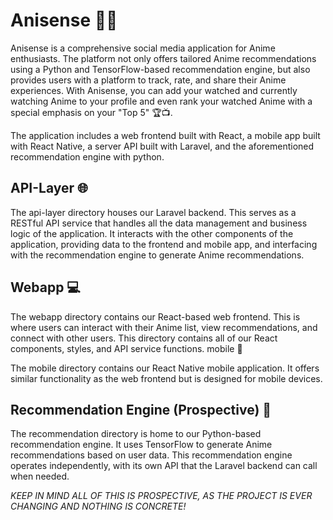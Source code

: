 # Anisense 🌸🍙

Anisense is a comprehensive social media application for Anime enthusiasts. The platform not only offers tailored Anime recommendations using a Python and TensorFlow-based recommendation engine, but also provides users with a platform to track, rate, and share their Anime experiences. With Anisense, you can add your watched and currently watching Anime to your profile and even rank your watched Anime with a special emphasis on your "Top 5" 🏆📺.

The application includes a web frontend built with React, a mobile app built with React Native, a server API built with Laravel, and the aforementioned recommendation engine with python.

## API-Layer 🌐

The api-layer directory houses our Laravel backend. This serves as a RESTful API service that handles all the data management and business logic of the application. It interacts with the other components of the application, providing data to the frontend and mobile app, and interfacing with the recommendation engine to generate Anime recommendations.

## Webapp 💻

The webapp directory contains our React-based web frontend. This is where users can interact with their Anime list, view recommendations, and connect with other users. This directory contains all of our React components, styles, and API service functions.
mobile 📱

The mobile directory contains our React Native mobile application. It offers similar functionality as the web frontend but is designed for mobile devices.

## Recommendation Engine (Prospective) 🤖

The recommendation directory is home to our Python-based recommendation engine. It uses TensorFlow to generate Anime recommendations based on user data. This recommendation engine operates independently, with its own API that the Laravel backend can call when needed.

_KEEP IN MIND ALL OF THIS IS PROSPECTIVE, AS THE PROJECT IS EVER CHANGING AND NOTHING IS CONCRETE!_
